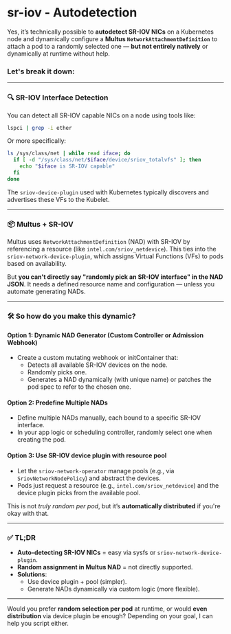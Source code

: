 # sr-iov - Autodetection 

Yes, it’s technically possible to **autodetect SR-IOV NICs** on a Kubernetes node and dynamically configure a **Multus `NetworkAttachmentDefinition`** to attach a pod to a randomly selected one — **but not entirely natively** or dynamically at runtime without help.

### Let's break it down:

---

### 🔍 SR-IOV Interface Detection

You can detect all SR-IOV capable NICs on a node using tools like:

```bash
lspci | grep -i ether
```

Or more specifically:

```bash
ls /sys/class/net | while read iface; do
  if [ -d "/sys/class/net/$iface/device/sriov_totalvfs" ]; then
    echo "$iface is SR-IOV capable"
  fi
done
```

The `sriov-device-plugin` used with Kubernetes typically discovers and advertises these VFs to the Kubelet.

---

### 📦 Multus + SR-IOV

Multus uses `NetworkAttachmentDefinition` (NAD) with SR-IOV by referencing a resource (like `intel.com/sriov_netdevice`). This ties into the `sriov-network-device-plugin`, which assigns Virtual Functions (VFs) to pods based on availability.

But **you can't directly say "randomly pick an SR-IOV interface" in the NAD JSON**. It needs a defined resource name and configuration — unless you automate generating NADs.

---

### 🛠️ So how do you make this dynamic?

#### Option 1: Dynamic NAD Generator (Custom Controller or Admission Webhook)
- Create a custom mutating webhook or initContainer that:
  - Detects all available SR-IOV devices on the node.
  - Randomly picks one.
  - Generates a NAD dynamically (with unique name) or patches the pod spec to refer to the chosen one.

#### Option 2: Predefine Multiple NADs
- Define multiple NADs manually, each bound to a specific SR-IOV interface.
- In your app logic or scheduling controller, randomly select one when creating the pod.

#### Option 3: Use SR-IOV device plugin with resource pool
- Let the `sriov-network-operator` manage pools (e.g., via `SriovNetworkNodePolicy`) and abstract the devices.
- Pods just request a resource (e.g., `intel.com/sriov_netdevice`) and the device plugin picks from the available pool.

This is not *truly random per pod*, but it’s **automatically distributed** if you're okay with that.

---

### ✅ TL;DR

- **Auto-detecting SR-IOV NICs** = easy via sysfs or `sriov-network-device-plugin`.
- **Random assignment in Multus NAD** = not directly supported.
- **Solutions**:
  - Use device plugin + pool (simpler).
  - Generate NADs dynamically via custom logic (more flexible).

---

Would you prefer **random selection per pod** at runtime, or would **even distribution** via device plugin be enough? Depending on your goal, I can help you script either.
